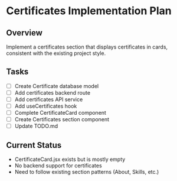 # Certificates Implementation Plan

## Overview
Implement a certificates section that displays certificates in cards, consistent with the existing project style.

## Tasks
- [ ] Create Certificate database model
- [ ] Add certificates backend route
- [ ] Add certificates API service
- [ ] Add useCertificates hook
- [ ] Complete CertificateCard component
- [ ] Create Certificates section component
- [ ] Update TODO.md

## Current Status
- CertificateCard.jsx exists but is mostly empty
- No backend support for certificates
- Need to follow existing section patterns (About, Skills, etc.)
